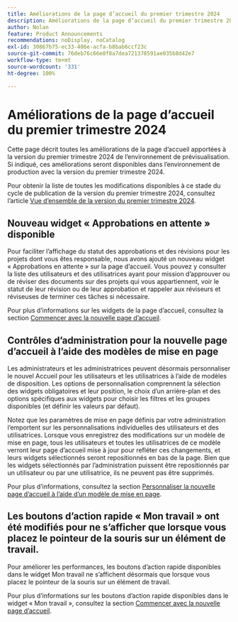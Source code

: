 ```yaml
---
title: Améliorations de la page d’accueil du premier trimestre 2024
description: Améliorations de la page d’accueil du premier trimestre 2024
author: Nolan
feature: Product Announcements
recommendations: noDisplay, noCatalog
exl-id: 30867b75-ec33-486e-acfa-b8bab6ccf23c
source-git-commit: 76deb76c66e8f8a7dea721378591ae035b8d42e7
workflow-type: tm+mt
source-wordcount: '331'
ht-degree: 100%

---
```


# Améliorations de la page d’accueil du premier trimestre 2024

Cette page décrit toutes les améliorations de la page d’accueil apportées à la version du premier trimestre 2024 de l’environnement de prévisualisation. Si indiqué, ces améliorations seront disponibles dans l’environnement de production avec la version du premier trimestre 2024.

Pour obtenir la liste de toutes les modifications disponibles à ce stade du cycle de publication de la version du premier trimestre 2024, consultez l’article [Vue d’ensemble de la version du premier trimestre 2024](/help/quicksilver/product-announcements/product-releases/24-q1-release-activity/24-q1-release-overview.md).

## Nouveau widget « Approbations en attente » disponible

Pour faciliter l’affichage du statut des approbations et des révisions pour les projets dont vous êtes responsable, nous avons ajouté un nouveau widget « Approbations en attente » sur la page d’accueil. Vous pouvez y consulter la liste des utilisateurs et des utilisatrices ayant pour mission d’approuver ou de réviser des documents sur des projets qui vous appartiennent, voir le statut de leur révision ou de leur approbation et rappeler aux réviseurs et réviseuses de terminer ces tâches si nécessaire.

Pour plus d’informations sur les widgets de la page d’accueil, consultez la section [Commencer avec la nouvelle page d’accueil](/help/quicksilver/workfront-basics/using-home/new-home/get-started-with-new-home.md).

## Contrôles d’administration pour la nouvelle page d’accueil à l’aide des modèles de mise en page

Les administrateurs et les administratrices peuvent désormais personnaliser le nouvel Accueil pour les utilisateurs et les utilisatrices à l’aide de modèles de disposition. Les options de personnalisation comprennent la sélection des widgets obligatoires et leur position, le choix d’un arrière-plan et des options spécifiques aux widgets pour choisir les filtres et les groupes disponibles (et définir les valeurs par défaut).

Notez que les paramètres de mise en page définis par votre administration l’emportent sur les personnalisations individuelles des utilisateurs et des utilisatrices. Lorsque vous enregistrez des modifications sur un modèle de mise en page, tous les utilisateurs et toutes les utilisatrices de ce modèle verront leur page d’accueil mise à jour pour refléter ces changements, et leurs widgets sélectionnés seront repositionnés en bas de la page. Bien que les widgets sélectionnés par l’administration puissent être repositionnés par un utilisateur ou par une utilisatrice, ils ne peuvent pas être supprimés.

Pour plus d’informations, consultez la section [Personnaliser la nouvelle page d’accueil à l’aide d’un modèle de mise en page](/help/quicksilver/administration-and-setup/customize-workfront/use-layout-templates/customize-new-home-layout-template.md).

## Les boutons d’action rapide « Mon travail » ont été modifiés pour ne s’afficher que lorsque vous placez le pointeur de la souris sur un élément de travail.

Pour améliorer les performances, les boutons d’action rapide disponibles dans le widget Mon travail ne s’affichent désormais que lorsque vous placez le pointeur de la souris sur un élément de travail.

Pour plus d’informations sur les boutons d’action rapide disponibles dans le widget « Mon travail », consultez la section [Commencer avec la nouvelle page d’accueil](/help/quicksilver/workfront-basics/using-home/new-home/get-started-with-new-home.md).
